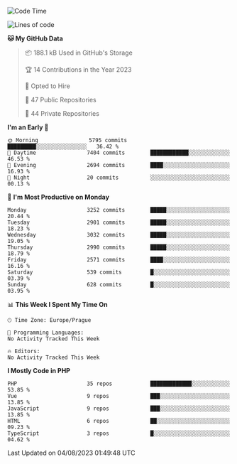 <!--START_SECTION:waka-->
![Code Time](http://img.shields.io/badge/Code%20Time-1%2C583%20hrs%2058%20mins-blue)

![Lines of code](https://img.shields.io/badge/From%20Hello%20World%20I%27ve%20Written-5.2%20million%20lines%20of%20code-blue)

**🐱 My GitHub Data** 

> 📦 188.1 kB Used in GitHub's Storage 
 > 
> 🏆 14 Contributions in the Year 2023
 > 
> 💼 Opted to Hire
 > 
> 📜 47 Public Repositories 
 > 
> 🔑 44 Private Repositories 
 > 
**I'm an Early 🐤** 

```text
🌞 Morning                5795 commits        █████████░░░░░░░░░░░░░░░░   36.42 % 
🌆 Daytime                7404 commits        ████████████░░░░░░░░░░░░░   46.53 % 
🌃 Evening                2694 commits        ████░░░░░░░░░░░░░░░░░░░░░   16.93 % 
🌙 Night                  20 commits          ░░░░░░░░░░░░░░░░░░░░░░░░░   00.13 % 
```
📅 **I'm Most Productive on Monday** 

```text
Monday                   3252 commits        █████░░░░░░░░░░░░░░░░░░░░   20.44 % 
Tuesday                  2901 commits        █████░░░░░░░░░░░░░░░░░░░░   18.23 % 
Wednesday                3032 commits        █████░░░░░░░░░░░░░░░░░░░░   19.05 % 
Thursday                 2990 commits        █████░░░░░░░░░░░░░░░░░░░░   18.79 % 
Friday                   2571 commits        ████░░░░░░░░░░░░░░░░░░░░░   16.16 % 
Saturday                 539 commits         █░░░░░░░░░░░░░░░░░░░░░░░░   03.39 % 
Sunday                   628 commits         █░░░░░░░░░░░░░░░░░░░░░░░░   03.95 % 
```


📊 **This Week I Spent My Time On** 

```text
🕑︎ Time Zone: Europe/Prague

💬 Programming Languages: 
No Activity Tracked This Week

🔥 Editors: 
No Activity Tracked This Week
```

**I Mostly Code in PHP** 

```text
PHP                      35 repos            █████████████░░░░░░░░░░░░   53.85 % 
Vue                      9 repos             ███░░░░░░░░░░░░░░░░░░░░░░   13.85 % 
JavaScript               9 repos             ███░░░░░░░░░░░░░░░░░░░░░░   13.85 % 
HTML                     6 repos             ██░░░░░░░░░░░░░░░░░░░░░░░   09.23 % 
TypeScript               3 repos             █░░░░░░░░░░░░░░░░░░░░░░░░   04.62 % 
```




 Last Updated on 04/08/2023 01:49:48 UTC
<!--END_SECTION:waka-->
<!--
**AlexKratky/AlexKratky** is a ✨ _special_ ✨ repository because its `README.md` (this file) appears on your GitHub profile.

Here are some ideas to get you started:

- 🔭 I’m currently working on ...
- 🌱 I’m currently learning ...
- 👯 I’m looking to collaborate on ...
- 🤔 I’m looking for help with ...
- 💬 Ask me about ...
- 📫 How to reach me: ...
- 😄 Pronouns: ...
- ⚡ Fun fact: ...
-->

